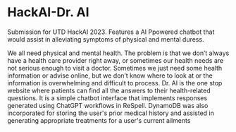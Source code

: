 # HackAI-Dr. AI
Submission for UTD HackAI 2023. Features a AI Ppowered chatbot that would assist in alleviating symptoms of physical and mental duress. 

We all need physical and mental health. The problem is that we don’t always have a health care provider right away, or sometimes our health needs are not serious enough to visit a doctor. Sometimes we just need some health information or advise online, but we don’t know where to look at or the information is overwhelming and difficult to process.
Dr. AI is the one stop website where patients can find all the answers to their health-related questions. It is a simple chatbot interface that implements responses generated using ChatGPT workflows in ReSpell. DynamoDB was also incorporated for storing the user's prior medical history and assisted in generating appropriate treatments for a user's current ailments
